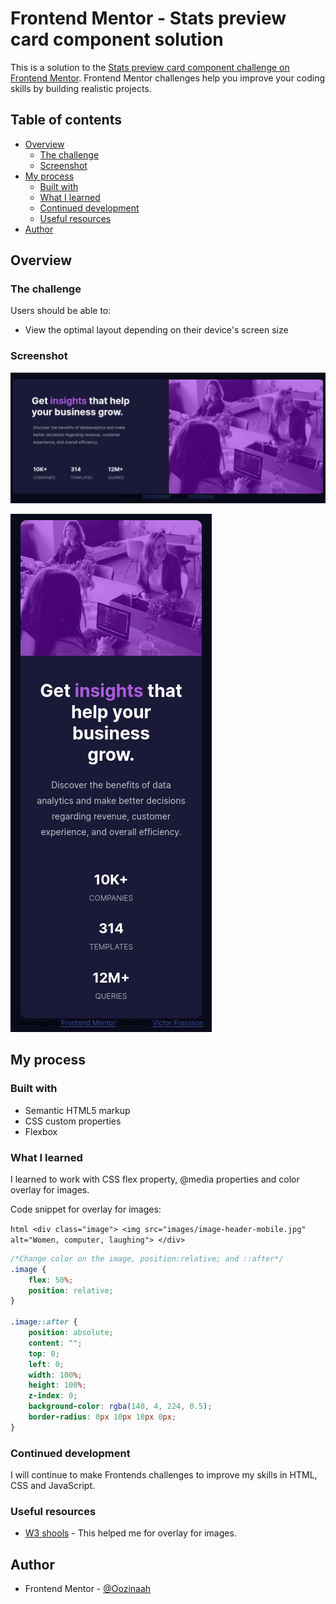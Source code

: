 # Frontend Mentor - Stats preview card component solution

This is a solution to the [Stats preview card component challenge on Frontend Mentor](https://www.frontendmentor.io/challenges/stats-preview-card-component-8JqbgoU62). Frontend Mentor challenges help you improve your coding skills by building realistic projects. 

## Table of contents

- [Overview](#overview)
  - [The challenge](#the-challenge)
  - [Screenshot](#screenshot)
- [My process](#my-process)
  - [Built with](#built-with)
  - [What I learned](#what-i-learned)
  - [Continued development](#continued-development)
  - [Useful resources](#useful-resources)
- [Author](#author)

## Overview

### The challenge

Users should be able to:

- View the optimal layout depending on their device's screen size

### Screenshot

![Screenshot for desktop experience.](screenshots/Screenshot_desktop.png)

![Screenshot for mobile experience.](screenshots/Screenshot_mobile.png)

## My process

### Built with

- Semantic HTML5 markup
- CSS custom properties
- Flexbox

### What I learned

I learned to work with CSS flex property, @media properties and color overlay for images.

Code snippet for overlay for images:


``html
    <div class="image">
      <img src="images/image-header-mobile.jpg" alt="Women, computer, laughing">
    </div>
``
```css
/*Change color on the image, position:relative; and ::after*/
.image {
    flex: 50%;
    position: relative;
}

.image::after {
    position: absolute;
    content: "";
    top: 0;
    left: 0;
    width: 100%;
    height: 100%;
    z-index: 0;
    background-color: rgba(140, 4, 224, 0.5);
    border-radius: 0px 10px 10px 0px;
}
```

### Continued development

I will continue to make Frontends challenges to improve my skills in HTML, CSS and JavaScript.

### Useful resources

- [W3 shools](https://www.w3schools.com/css/css3_images.asp) - This helped me for overlay for images.

## Author

- Frontend Mentor - [@Oozinaah](https://www.frontendmentor.io/profile/Oozinaah)


